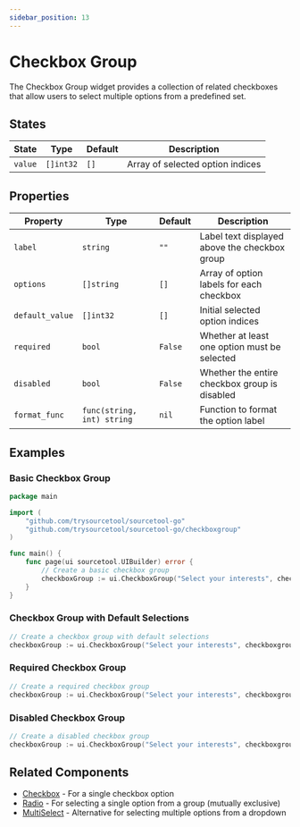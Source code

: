 ```yaml
---
sidebar_position: 13
---
```


# Checkbox Group

The Checkbox Group widget provides a collection of related checkboxes that allow users to select multiple options from a predefined set.

## States

| State | Type | Default | Description |
|-------|------|---------|-------------|
| `value` | `[]int32` | `[]` | Array of selected option indices |


## Properties

| Property | Type | Default | Description |
|----------|------|---------|-------------|
| `label` | `string` | `""` | Label text displayed above the checkbox group |
| `options` | `[]string` | `[]` | Array of option labels for each checkbox |
| `default_value` | `[]int32` | `[]` | Initial selected option indices |
| `required` | `bool` | `False` | Whether at least one option must be selected |
| `disabled` | `bool` | `False` | Whether the entire checkbox group is disabled |
| `format_func` | `func(string, int) string` | `nil` | Function to format the option label |

## Examples

### Basic Checkbox Group

```go
package main

import (
    "github.com/trysourcetool/sourcetool-go"
    "github.com/trysourcetool/sourcetool-go/checkboxgroup"
)

func main() {
    func page(ui sourcetool.UIBuilder) error {
        // Create a basic checkbox group
        checkboxGroup := ui.CheckboxGroup("Select your interests", checkboxgroup.Options("Technology", "Science", "Art", "Sports", "Music"))
    }
}
```

### Checkbox Group with Default Selections

```go
// Create a checkbox group with default selections
checkboxGroup := ui.CheckboxGroup("Select your interests", checkboxgroup.Options("Technology", "Science", "Art", "Sports", "Music"), checkboxgroup.DefaultValue("Technology", "Sports"))
```

### Required Checkbox Group

```go
// Create a required checkbox group
checkboxGroup := ui.CheckboxGroup("Select your interests", checkboxgroup.Options("Technology", "Science", "Art", "Sports", "Music"), checkboxgroup.Required(true))
```

### Disabled Checkbox Group

```go
// Create a disabled checkbox group
checkboxGroup := ui.CheckboxGroup("Select your interests", checkboxgroup.Options("Technology", "Science", "Art", "Sports", "Music"), checkboxgroup.DefaultValue("Technology", "Sports"), checkboxgroup.Disabled(true))
```

## Related Components

- [Checkbox](./checkbox) - For a single checkbox option
- [Radio](./radio) - For selecting a single option from a group (mutually exclusive)
- [MultiSelect](./multi-select) - Alternative for selecting multiple options from a dropdown
